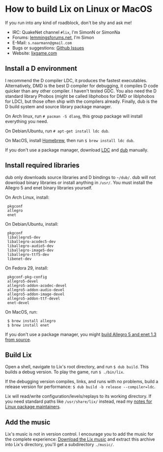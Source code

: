 How to build Lix on Linux or MacOS
==================================

If you run into any kind of roadblock, don't be shy and ask me!

* IRC: QuakeNet channel `#lix`, I'm SimonN or SimonNa
* Forums: [lemmingsforums.net](https://www.lemmingsforums.net), I'm Simon
* E-Mail: `s.naarmann@gmail.com`
* Bugs or suggestions: [Github Issues](https://github.com/SimonN/LixD/issues)
* Website: [lixgame.com](http://www.lixgame.com)



Install a D environment
-----------------------

I recommend the D compiler LDC, it produces the fastest executables.
Alternatively, DMD is the best D compiler for debugging, it compiles D code
quicker than any other compiler. I haven't tested GDC.
You also need the D standard library Phobos (might be called libphobos for DMD
or liblphobos for LDC), but those often ship with the compilers already.
Finally, dub is the D build system and source library package manager.

On Arch linux, run `# pacman -S dlang`,
this group package will install everything you need.

On Debian/Ubuntu, run `# apt-get install ldc dub`.

On MacOS, install [Homebrew](https://brew.sh/), then run
`$ brew install ldc dub`.

If you don't use a package manager, download
[LDC](https://github.com/ldc-developers/ldc/releases) and
[dub](https://code.dlang.org/download) manually.



Install required libraries
--------------------------

dub only downloads source libraries and D bindings to `~/dub/`.
dub will not download binary libraries or install anything in `/usr/`.
You must install the Allegro 5 and enet binary libraries yourself.

On Arch Linux, install:

     pkgconf
     allegro
     enet

On Debian/Ubuntu, install:

     pkgconf
     liballegro5-dev
     liballegro-acodec5-dev
     liballegro-audio5-dev
     liballegro-image5-dev
     liballegro-ttf5-dev
     libenet-dev

On Fedora 29, install:

     pkgconf-pkg-config
     allegro5-devel
     allegro5-addon-acodec-devel
     allegro5-addon-audio-devel
     allegro5-addon-image-devel
     allegro5-addon-ttf-devel
     enet-devel

On MacOS, run:

     $ brew install allegro
     $ brew install enet

If you don't use a package manager, you might
[build Allegro 5 and enet 1.3 from source](
https://github.com/SimonN/LixD/blob/master/doc/build/a5manual.md).



Build Lix
---------

Open a shell, navigate to Lix's root directory, and run `$ dub build`.
This builds a debug version. To play the game, run `$ ./bin/lix`.

If the debugging version compiles, links, and runs with no problems,
build a release version for performance:
`$ dub build -b release --compiler=ldc`.

Lix will read/write configuration/levels/replays to its
working directory. If you need standard paths like
`/usr/share/lix/` instead, read my [notes for Linux package maintainers](
https://raw.githubusercontent.com/SimonN/LixD/master/doc/build/package.txt).



Add the music
-------------

Lix's music is not in version control. I encourage you to
add the music for the complete experience:
[Download the Lix music](http://www.lixgame.com/dow/lix-music.zip)
and extract this archive into Lix's directory,
you'll get a subdirectory `./music/`.

